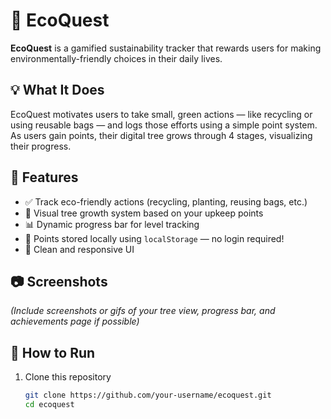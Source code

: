 # 🌿 EcoQuest

**EcoQuest** is a gamified sustainability tracker that rewards users for making environmentally-friendly choices in their daily lives.

## 💡 What It Does

EcoQuest motivates users to take small, green actions — like recycling or using reusable bags — and logs those efforts using a simple point system. As users gain points, their digital tree grows through 4 stages, visualizing their progress.

## 🌱 Features

- ✅ Track eco-friendly actions (recycling, planting, reusing bags, etc.)
- 🌳 Visual tree growth system based on your upkeep points
- 📊 Dynamic progress bar for level tracking
- 💾 Points stored locally using `localStorage` — no login required!
- 📱 Clean and responsive UI

## 📷 Screenshots

*(Include screenshots or gifs of your tree view, progress bar, and achievements page if possible)*

## 🚀 How to Run

1. Clone this repository  
   ```bash
   git clone https://github.com/your-username/ecoquest.git
   cd ecoquest
